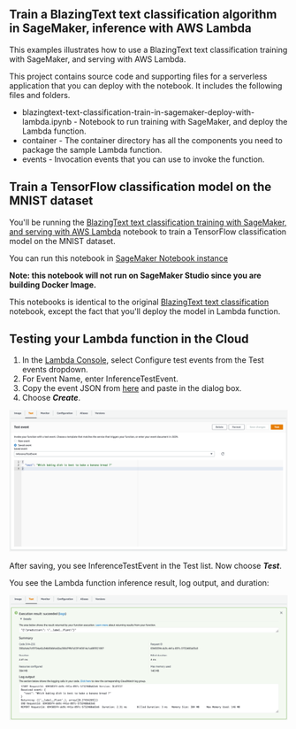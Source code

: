 ## Train a BlazingText text classification algorithm in SageMaker, inference with AWS Lambda

This examples illustrates how to use a BlazingText text classification training with SageMaker, and serving with AWS Lambda.

This project contains source code and supporting files for a serverless application that you can deploy with the notebook. It includes the following files and folders.

- blazingtext-text-classification-train-in-sagemaker-deploy-with-lambda.ipynb - Notebook to run training with SageMaker, and deploy the Lambda function.
- container - The container directory has all the components you need to package the sample Lambda function.
- events - Invocation events that you can use to invoke the function.

## Train a TensorFlow classification model on the MNIST dataset 
You'll be running the [BlazingText text classification training with SageMaker, and serving with AWS Lambda](./blazingtext-text-classification-train-in-sagemaker-deploy-with-lambda.ipynb) notebook to train a TensorFlow classification model on the MNIST dataset.

You can run this notebook in [SageMaker Notebook instance](https://docs.aws.amazon.com/sagemaker/latest/dg/nbi.html) 

**Note: this notebook will not run on SageMaker Studio since you are building Docker Image.**

This notebooks is identical to the original [BlazingText text classification](https://github.com/aws/amazon-sagemaker-examples/blob/master/introduction_to_amazon_algorithms/blazingtext_text_classification_dbpedia/blazingtext_text_classification_dbpedia.ipynb) notebook, except the fact that you'll deploy the model in Lambda function.

## Testing your Lambda function in the Cloud

1. In the [Lambda Console](https://console.aws.amazon.com/lambda/), select Configure test events from the Test events dropdown.
2. For Event Name, enter InferenceTestEvent.
3. Copy the event JSON from [here](./events/event.json) and paste in the dialog box.
4. Choose _**Create**_.

![Configure test event](../img/fasttext_configure_test_event.png)

After saving, you see InferenceTestEvent in the Test list. Now choose _**Test**_.

You see the Lambda function inference result, log output, and duration:

![Lambda execution result](../img/fasttext_execution_result.png)
